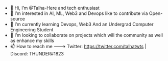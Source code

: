 - 👋 Hi, I’m @Talha-Here and tech enthusiast
- 👀 I’m interested in AI, ML, Web3 and Devops  like to contribute via Open-source
- 🌱 I’m currently learning Devops, Web3 And an Undergrad Computer Engineering Student
- 💞️ I’m looking to collaborate on projects which will the community as well as enhance my skills
- 📫 How to reach me ---> Twitter: https://twitter.com/talhatwts | Discord: THUNDER#1823

<!---
Talha-Here/Talha-Here is a ✨ special ✨ repository because its `README.md` (this file) appears on your GitHub profile.
You can click the Preview link to take a look at your changes.
--->
